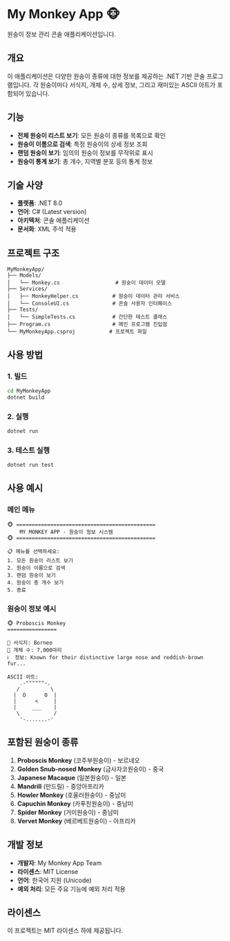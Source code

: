 # My Monkey App 🐵

원숭이 정보 관리 콘솔 애플리케이션입니다.

## 개요

이 애플리케이션은 다양한 원숭이 종류에 대한 정보를 제공하는 .NET 기반 콘솔 프로그램입니다. 각 원숭이마다 서식지, 개체 수, 상세 정보, 그리고 재미있는 ASCII 아트가 포함되어 있습니다.

## 기능

- **전체 원숭이 리스트 보기**: 모든 원숭이 종류를 목록으로 확인
- **원숭이 이름으로 검색**: 특정 원숭이의 상세 정보 조회
- **랜덤 원숭이 보기**: 임의의 원숭이 정보를 무작위로 표시
- **원숭이 통계 보기**: 총 개수, 지역별 분포 등의 통계 정보

## 기술 사양

- **플랫폼**: .NET 8.0
- **언어**: C# (Latest version)
- **아키텍처**: 콘솔 애플리케이션
- **문서화**: XML 주석 적용

## 프로젝트 구조

```
MyMonkeyApp/
├── Models/
│   └── Monkey.cs                  # 원숭이 데이터 모델
├── Services/
│   ├── MonkeyHelper.cs           # 원숭이 데이터 관리 서비스
│   └── ConsoleUI.cs              # 콘솔 사용자 인터페이스
├── Tests/
│   └── SimpleTests.cs            # 간단한 테스트 클래스
├── Program.cs                    # 메인 프로그램 진입점
└── MyMonkeyApp.csproj           # 프로젝트 파일
```

## 사용 방법

### 1. 빌드

```bash
cd MyMonkeyApp
dotnet build
```

### 2. 실행

```bash
dotnet run
```

### 3. 테스트 실행

```bash
dotnet run test
```

## 사용 예시

### 메인 메뉴

```
🐵 =============================================
    MY MONKEY APP - 원숭이 정보 시스템
🐵 =============================================

📋 메뉴를 선택하세요:
1. 모든 원숭이 리스트 보기
2. 원숭이 이름으로 검색
3. 랜덤 원숭이 보기
4. 원숭이 총 개수 보기
5. 종료
```

### 원숭이 정보 예시

```
🐵 Proboscis Monkey
================

📍 서식지: Borneo
👥 개체 수: 7,000마리
ℹ️  정보: Known for their distinctive large nose and reddish-brown fur...

ASCII 아트:
    .-""""""-.
   /          \
  |  O      O  |
  |      <     |
  |     ___    |
   \           /
    '-.......-'
```

## 포함된 원숭이 종류

1. **Proboscis Monkey** (코주부원숭이) - 보르네오
2. **Golden Snub-nosed Monkey** (금사자코원숭이) - 중국
3. **Japanese Macaque** (일본원숭이) - 일본
4. **Mandrill** (만드릴) - 중앙아프리카
5. **Howler Monkey** (호울러원숭이) - 중남미
6. **Capuchin Monkey** (카푸친원숭이) - 중남미
7. **Spider Monkey** (거미원숭이) - 중남미
8. **Vervet Monkey** (베르베트원숭이) - 아프리카

## 개발 정보

- **개발자**: My Monkey App Team
- **라이센스**: MIT License
- **언어**: 한국어 지원 (Unicode)
- **예외 처리**: 모든 주요 기능에 예외 처리 적용

## 라이센스

이 프로젝트는 MIT 라이센스 하에 제공됩니다.